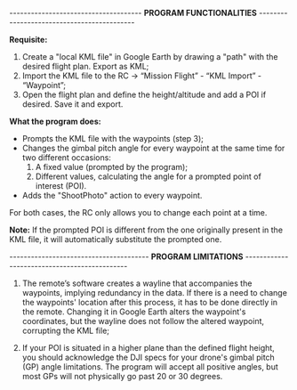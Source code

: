 ------------------------------------- **PROGRAM FUNCTIONALITIES** -------------------------------------------

**Requisite:** 
1. Create a "local KML file" in Google Earth by drawing a "path" with the desired flight plan. Export as KML;
2. Import the KML file to the RC -> “Mission Flight” - “KML Import” - “Waypoint”;
3. Open the flight plan and define the height/altitude and add a POI if desired. Save it and export.

**What the program does:**
- Prompts the KML file with the waypoints (step 3);
- Changes the gimbal pitch angle for every waypoint at the same time for two different occasions:
  1. A fixed value (prompted by the program);
  2. Different values, calculating the angle for a prompted point of interest (POI).
- Adds the "ShootPhoto" action to every waypoint.

For both cases, the RC only allows you to change each point at a time.

**Note:** If the prompted POI is different from the one originally present in the KML file, it will automatically substitute the prompted one.

--------------------------------------- **PROGRAM LIMITATIONS** ---------------------------------------------

1. The remote’s software creates a wayline that accompanies the waypoints, implying redundancy in the data. If there is a need to change the waypoints' location after this process, it has to be done directly in the remote. Changing it in Google Earth alters the waypoint's coordinates, but the wayline does not follow the altered waypoint, corrupting the KML file;

2. If your POI is situated in a higher plane than the defined flight height, you should acknowledge the DJI specs for your drone's gimbal pitch (GP) angle limitations. The program will accept all positive angles, but most GPs will not physically go past 20 or 30 degrees.
